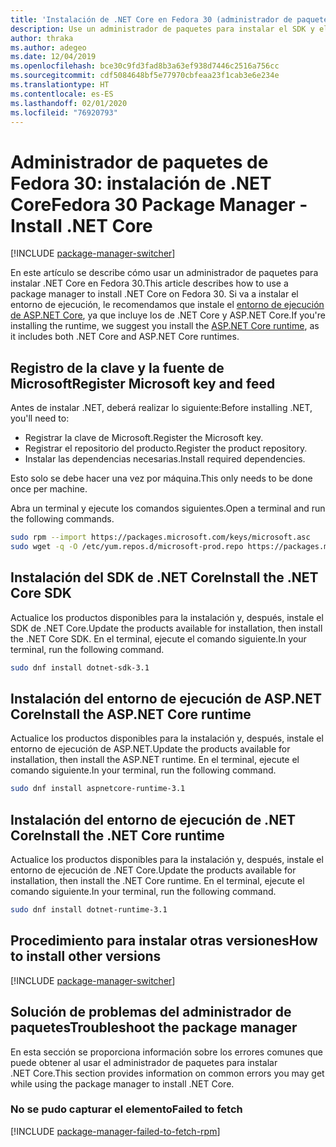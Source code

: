 ```yaml
---
title: 'Instalación de .NET Core en Fedora 30 (administrador de paquetes): .NET Core'
description: Use un administrador de paquetes para instalar el SDK y el entorno de ejecución de .NET Core en Fedora 30.
author: thraka
ms.author: adegeo
ms.date: 12/04/2019
ms.openlocfilehash: bce30c9fd3fad8b3a63ef938d7446c2516a756cc
ms.sourcegitcommit: cdf5084648bf5e77970cbfeaa23f1cab3e6e234e
ms.translationtype: HT
ms.contentlocale: es-ES
ms.lasthandoff: 02/01/2020
ms.locfileid: "76920793"
---
```

# <a name="fedora-30-package-manager---install-net-core"></a><span data-ttu-id="741bc-103">Administrador de paquetes de Fedora 30: instalación de .NET Core</span><span class="sxs-lookup"><span data-stu-id="741bc-103">Fedora 30 Package Manager - Install .NET Core</span></span>

[!INCLUDE [package-manager-switcher](./includes/package-manager-switcher.md)]

<span data-ttu-id="741bc-104">En este artículo se describe cómo usar un administrador de paquetes para instalar .NET Core en Fedora 30.</span><span class="sxs-lookup"><span data-stu-id="741bc-104">This article describes how to use a package manager to install .NET Core on Fedora 30.</span></span> <span data-ttu-id="741bc-105">Si va a instalar el entorno de ejecución, le recomendamos que instale el [entorno de ejecución de ASP.NET Core](#install-the-aspnet-core-runtime), ya que incluye los de .NET Core y ASP.NET Core.</span><span class="sxs-lookup"><span data-stu-id="741bc-105">If you're installing the runtime, we suggest you install the [ASP.NET Core runtime](#install-the-aspnet-core-runtime), as it includes both .NET Core and ASP.NET Core runtimes.</span></span>

## <a name="register-microsoft-key-and-feed"></a><span data-ttu-id="741bc-106">Registro de la clave y la fuente de Microsoft</span><span class="sxs-lookup"><span data-stu-id="741bc-106">Register Microsoft key and feed</span></span>

<span data-ttu-id="741bc-107">Antes de instalar .NET, deberá realizar lo siguiente:</span><span class="sxs-lookup"><span data-stu-id="741bc-107">Before installing .NET, you'll need to:</span></span>

- <span data-ttu-id="741bc-108">Registrar la clave de Microsoft.</span><span class="sxs-lookup"><span data-stu-id="741bc-108">Register the Microsoft key.</span></span>
- <span data-ttu-id="741bc-109">Registrar el repositorio del producto.</span><span class="sxs-lookup"><span data-stu-id="741bc-109">Register the product repository.</span></span>
- <span data-ttu-id="741bc-110">Instalar las dependencias necesarias.</span><span class="sxs-lookup"><span data-stu-id="741bc-110">Install required dependencies.</span></span>

<span data-ttu-id="741bc-111">Esto solo se debe hacer una vez por máquina.</span><span class="sxs-lookup"><span data-stu-id="741bc-111">This only needs to be done once per machine.</span></span>

<span data-ttu-id="741bc-112">Abra un terminal y ejecute los comandos siguientes.</span><span class="sxs-lookup"><span data-stu-id="741bc-112">Open a terminal and run the following commands.</span></span>

```bash
sudo rpm --import https://packages.microsoft.com/keys/microsoft.asc
sudo wget -q -O /etc/yum.repos.d/microsoft-prod.repo https://packages.microsoft.com/config/fedora/30/prod.repo
```

## <a name="install-the-net-core-sdk"></a><span data-ttu-id="741bc-113">Instalación del SDK de .NET Core</span><span class="sxs-lookup"><span data-stu-id="741bc-113">Install the .NET Core SDK</span></span>

<span data-ttu-id="741bc-114">Actualice los productos disponibles para la instalación y, después, instale el SDK de .NET Core.</span><span class="sxs-lookup"><span data-stu-id="741bc-114">Update the products available for installation, then install the .NET Core SDK.</span></span> <span data-ttu-id="741bc-115">En el terminal, ejecute el comando siguiente.</span><span class="sxs-lookup"><span data-stu-id="741bc-115">In your terminal, run the following command.</span></span>

```bash
sudo dnf install dotnet-sdk-3.1
```

## <a name="install-the-aspnet-core-runtime"></a><span data-ttu-id="741bc-116">Instalación del entorno de ejecución de ASP.NET Core</span><span class="sxs-lookup"><span data-stu-id="741bc-116">Install the ASP.NET Core runtime</span></span>

<span data-ttu-id="741bc-117">Actualice los productos disponibles para la instalación y, después, instale el entorno de ejecución de ASP.NET.</span><span class="sxs-lookup"><span data-stu-id="741bc-117">Update the products available for installation, then install the ASP.NET runtime.</span></span> <span data-ttu-id="741bc-118">En el terminal, ejecute el comando siguiente.</span><span class="sxs-lookup"><span data-stu-id="741bc-118">In your terminal, run the following command.</span></span>

```bash
sudo dnf install aspnetcore-runtime-3.1
```

## <a name="install-the-net-core-runtime"></a><span data-ttu-id="741bc-119">Instalación del entorno de ejecución de .NET Core</span><span class="sxs-lookup"><span data-stu-id="741bc-119">Install the .NET Core runtime</span></span>

<span data-ttu-id="741bc-120">Actualice los productos disponibles para la instalación y, después, instale el entorno de ejecución de .NET Core.</span><span class="sxs-lookup"><span data-stu-id="741bc-120">Update the products available for installation, then install the .NET Core runtime.</span></span> <span data-ttu-id="741bc-121">En el terminal, ejecute el comando siguiente.</span><span class="sxs-lookup"><span data-stu-id="741bc-121">In your terminal, run the following command.</span></span>

```bash
sudo dnf install dotnet-runtime-3.1
```

## <a name="how-to-install-other-versions"></a><span data-ttu-id="741bc-122">Procedimiento para instalar otras versiones</span><span class="sxs-lookup"><span data-stu-id="741bc-122">How to install other versions</span></span>

[!INCLUDE [package-manager-switcher](./includes/package-manager-heading-hack-pkgname.md)]

## <a name="troubleshoot-the-package-manager"></a><span data-ttu-id="741bc-123">Solución de problemas del administrador de paquetes</span><span class="sxs-lookup"><span data-stu-id="741bc-123">Troubleshoot the package manager</span></span>

<span data-ttu-id="741bc-124">En esta sección se proporciona información sobre los errores comunes que puede obtener al usar el administrador de paquetes para instalar .NET Core.</span><span class="sxs-lookup"><span data-stu-id="741bc-124">This section provides information on common errors you may get while using the package manager to install .NET Core.</span></span>

### <a name="failed-to-fetch"></a><span data-ttu-id="741bc-125">No se pudo capturar el elemento</span><span class="sxs-lookup"><span data-stu-id="741bc-125">Failed to fetch</span></span>

[!INCLUDE [package-manager-failed-to-fetch-rpm](includes/package-manager-failed-to-fetch-rpm.md)]
